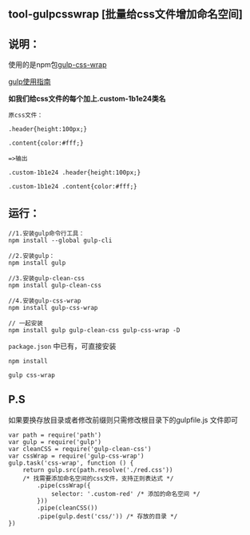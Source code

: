 ## tool-gulpcsswrap [批量给css文件增加命名空间]
## 说明：

使用的是npm包[gulp-css-wrap](https://npm.taobao.org/package/gulp-css-wrap)

[gulp使用指南](http://www.gulpjs.com.cn/docs/getting-started/)

**如我们给css文件的每个加上.custom-1b1e24类名**

```
原css文件：

.header{height:100px;}

.content{color:#fff;}

=>输出

.custom-1b1e24 .header{height:100px;}

.custom-1b1e24 .content{color:#fff;}
```

## 运行：
```
//1.安装gulp命令行工具：
npm install --global gulp-cli

//2.安装gulp：
npm install gulp

//3.安装gulp-clean-css
npm install gulp-clean-css

//4.安装gulp-css-wrap
npm install gulp-css-wrap

// 一起安装
npm install gulp gulp-clean-css gulp-css-wrap -D

```

`package.json`  中已有，可直接安装
```
npm install

gulp css-wrap
```

## P.S

如果要换存放目录或者修改前缀则只需修改根目录下的gulpfile.js 文件即可

```
var path = require('path')
var gulp = require('gulp')
var cleanCSS = require('gulp-clean-css')
var cssWrap = require('gulp-css-wrap')
gulp.task('css-wrap', function () {
    return gulp.src(path.resolve('./red.css'))
    /* 找需要添加命名空间的css文件，支持正则表达式 */
        .pipe(cssWrap({
            selector: '.custom-red' /* 添加的命名空间 */
        }))
        .pipe(cleanCSS())
        .pipe(gulp.dest('css/')) /* 存放的目录 */
})
```

